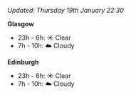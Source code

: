 *Updated: Thursday 19th January 22:30*

**Glasgow**

* 23h - 6h: :sunny: Clear
* 7h - 10h: :cloud: Cloudy

**Edinburgh**

* 23h - 6h: :sunny: Clear
* 7h - 10h: :cloud: Cloudy
